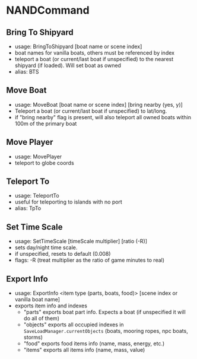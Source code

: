 # NANDCommand

## Bring To Shipyard 
- usage: BringToShipyard [boat name or scene index]
- boat names for vanilla boats, others must be referenced by index
- teleport a boat (or current/last boat if unspecified) to the nearest shipyard (if loaded). Will set boat as owned
- alias: BTS
## Move Boat
- usage: MoveBoat <lat> <long> [boat name or scene index] [bring nearby (yes, y)]
- Teleport a boat (or current/last boat if unspecified) to lat/long.
- if "bring nearby" flag is present, will also teleport all owned boats within 100m of the primary boat
## Move Player
- usage: MovePlayer <lat> <long>
- teleport to globe coords
## Teleport To
- usage: TeleportTo <island index>
- useful for teleporting to islands with no port
- alias: TpTo
## Set Time Scale
- usage: SetTimeScale [timeScale multiplier] [ratio (-R)]
- sets day/night time scale.
- if unspecified, resets to default (0.008)
- flags: -R (treat multiplier as the ratio of game minutes to real)
## Export Info
- usage: ExportInfo <item type (parts, boats, food)> [scene index or vanilla boat name]
- exports item info and indexes
  - "parts" exports boat part info. Expects a boat (if unspecified it will do all of them)
  - "objects" exports all occupied indexes in `SaveLoadManager.currentObjects` (boats, mooring ropes, npc boats, storms)
  - "food" exports food items info (name, mass, energy, etc.)
  - "items" exports all items info (name, mass, value)
